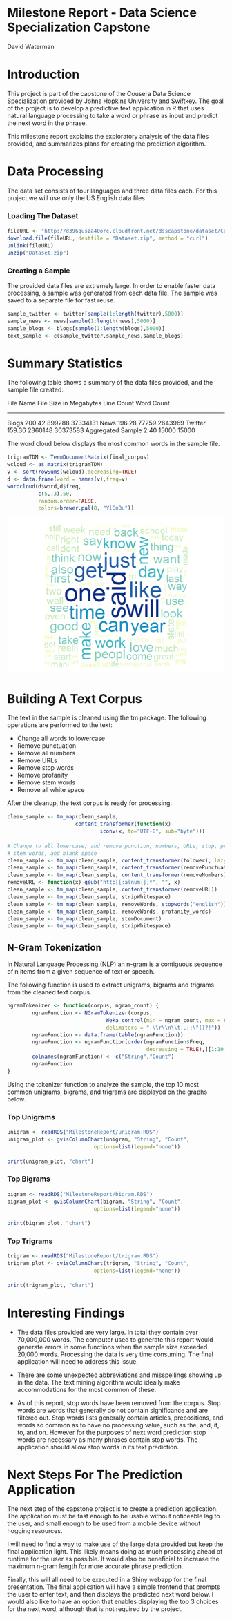 # Milestone Report - Data Science Specialization Capstone
David Waterman  

# Introduction

This project is part of the capstone of the Cousera Data Science Specialization provided by Johns Hopkins University and Swiftkey. The goal of the project is to develop a predictive text application in R that uses natural language processing to take a word or phrase as input and predict the next word in the phrase.

This milestone report explains the exploratory analysis of the data files provided, and summarizes plans for creating the prediction algorithm.



# Data Processing

The data set consists of four languages and three data files each. For this project we will use only the US English data files.

### Loading The Dataset 

```r
fileURL <- "http://d396qusza40orc.cloudfront.net/dsscapstone/dataset/Coursera-SwiftKey.zip"
download.file(fileURL, destfile = "Dataset.zip", method = "curl")
unlink(fileURL)
unzip("Dataset.zip")
```



### Creating a Sample

The provided data files are extremely large. In order to enable faster data processing, a sample was generated from each data file. The sample was saved to a separate file for fast reuse.


```r
sample_twitter <- twitter[sample(1:length(twitter),5000)]
sample_news <- news[sample(1:length(news),5000)]
sample_blogs <- blogs[sample(1:length(blogs),5000)]
text_sample <- c(sample_twitter,sample_news,sample_blogs)
```





# Summary Statistics









The following table shows a summary of the data files provided, and the sample file created.


File Name            File Size in Megabytes   Line Count   Word Count
------------------  -----------------------  -----------  -----------
Blogs                                200.42       899288     37334131
News                                 196.28        77259      2643969
Twitter                              159.36      2360148     30373583
Aggregated Sample                      2.40        15000        15000



The word cloud below displays the most common words in the sample file.


```r
trigramTDM <- TermDocumentMatrix(final_corpus)
wcloud <- as.matrix(trigramTDM)
v <- sort(rowSums(wcloud),decreasing=TRUE)
d <- data.frame(word = names(v),freq=v)
wordcloud(d$word,d$freq,
          c(5,.3),50,
          random.order=FALSE,
          colors=brewer.pal(8, "YlGnBu"))
```

![](MilestoneReport_files/figure-html/unnamed-chunk-13-1.png)<!-- -->


# Building A Text Corpus

The text in the sample is cleaned using the tm package. The following operations are performed to the text:

* Change all words to lowercase
* Remove punctuation
* Remove all numbers
* Remove URLs
* Remove stop words
* Remove profanity
* Remove stem words
* Remove all white space

After the cleanup, the text corpus is ready for processing.


```r
clean_sample <- tm_map(clean_sample,
                      content_transformer(function(x) 
                              iconv(x, to="UTF-8", sub="byte")))

# Change to all lowercase; and remove punction, numbers, URLs, stop, profanity,
# stem words, and blank space
clean_sample <- tm_map(clean_sample, content_transformer(tolower), lazy = TRUE)
clean_sample <- tm_map(clean_sample, content_transformer(removePunctuation))
clean_sample <- tm_map(clean_sample, content_transformer(removeNumbers))
removeURL <- function(x) gsub("http[[:alnum:]]*", "", x) 
clean_sample <- tm_map(clean_sample, content_transformer(removeURL))
clean_sample <- tm_map(clean_sample, stripWhitespace)
clean_sample <- tm_map(clean_sample, removeWords, stopwords("english"))
clean_sample <- tm_map(clean_sample, removeWords, profanity_words)
clean_sample <- tm_map(clean_sample, stemDocument)
clean_sample <- tm_map(clean_sample, stripWhitespace)
```





## N-Gram Tokenization

In Natural Language Processing (NLP) an n-gram is a contiguous sequence of n items from a given sequence of text or speech.

The following function is used to extract unigrams, bigrams and trigrams from the cleaned text corpus.


```r
ngramTokenizer <- function(corpus, ngram_count) {
        ngramFunction <- NGramTokenizer(corpus, 
                                Weka_control(min = ngram_count, max = ngram_count, 
                                delimiters = " \\r\\n\\t.,;:\"()?!"))
        ngramFunction <- data.frame(table(ngramFunction))
        ngramFunction <- ngramFunction[order(ngramFunction$Freq, 
                                             decreasing = TRUE),][1:10,]
        colnames(ngramFunction) <- c("String","Count")
        ngramFunction
}
```

Using the tokenizer function to analyze the sample, the top 10 most common unigrams, bigrams, and trigrams are displayed on the graphs below.

### Top Unigrams

```r
unigram <- readRDS("MilestoneReport/unigram.RDS")
unigram_plot <- gvisColumnChart(unigram, "String", "Count",                  
                            options=list(legend="none"))

print(unigram_plot, "chart")
```

<!-- ColumnChart generated in R 3.3.1 by googleVis 0.6.1 package -->
<!-- Sun Nov 27 18:46:56 2016 -->


<!-- jsHeader -->
<script type="text/javascript">
 
// jsData 
function gvisDataColumnChartIDca44c894fed () {
var data = new google.visualization.DataTable();
var datajson =
[
 [
"said",
1420
],
[
"one",
1363
],
[
"will",
1355
],
[
"like",
1190
],
[
"just",
1121
],
[
"get",
1109
],
[
"time",
1038
],
[
"can",
1023
],
[
"go",
998
],
[
"year",
976
] 
];
data.addColumn('string','String');
data.addColumn('number','Count');
data.addRows(datajson);
return(data);
}
 
// jsDrawChart
function drawChartColumnChartIDca44c894fed() {
var data = gvisDataColumnChartIDca44c894fed();
var options = {};
options["allowHtml"] = true;
options["legend"] = "none";

    var chart = new google.visualization.ColumnChart(
    document.getElementById('ColumnChartIDca44c894fed')
    );
    chart.draw(data,options);
    

}
  
 
// jsDisplayChart
(function() {
var pkgs = window.__gvisPackages = window.__gvisPackages || [];
var callbacks = window.__gvisCallbacks = window.__gvisCallbacks || [];
var chartid = "corechart";
  
// Manually see if chartid is in pkgs (not all browsers support Array.indexOf)
var i, newPackage = true;
for (i = 0; newPackage && i < pkgs.length; i++) {
if (pkgs[i] === chartid)
newPackage = false;
}
if (newPackage)
  pkgs.push(chartid);
  
// Add the drawChart function to the global list of callbacks
callbacks.push(drawChartColumnChartIDca44c894fed);
})();
function displayChartColumnChartIDca44c894fed() {
  var pkgs = window.__gvisPackages = window.__gvisPackages || [];
  var callbacks = window.__gvisCallbacks = window.__gvisCallbacks || [];
  window.clearTimeout(window.__gvisLoad);
  // The timeout is set to 100 because otherwise the container div we are
  // targeting might not be part of the document yet
  window.__gvisLoad = setTimeout(function() {
  var pkgCount = pkgs.length;
  google.load("visualization", "1", { packages:pkgs, callback: function() {
  if (pkgCount != pkgs.length) {
  // Race condition where another setTimeout call snuck in after us; if
  // that call added a package, we must not shift its callback
  return;
}
while (callbacks.length > 0)
callbacks.shift()();
} });
}, 100);
}
 
// jsFooter
</script>
 
<!-- jsChart -->  
<script type="text/javascript" src="https://www.google.com/jsapi?callback=displayChartColumnChartIDca44c894fed"></script>
 
<!-- divChart -->
  
<div id="ColumnChartIDca44c894fed" 
  style="width: 500; height: automatic;">
</div>

### Top Bigrams

```r
bigram <- readRDS("MilestoneReport/bigram.RDS")
bigram_plot <- gvisColumnChart(bigram, "String", "Count",                  
                            options=list(legend="none"))

print(bigram_plot, "chart")
```

<!-- ColumnChart generated in R 3.3.1 by googleVis 0.6.1 package -->
<!-- Sun Nov 27 18:46:56 2016 -->


<!-- jsHeader -->
<script type="text/javascript">
 
// jsData 
function gvisDataColumnChartIDca4208b257 () {
var data = new google.visualization.DataTable();
var datajson =
[
 [
"last year",
104
],
[
"high school",
88
],
[
"new york",
82
],
[
"year ago",
77
],
[
"right now",
75
],
[
"look like",
71
],
[
"feel like",
56
],
[
"make sure",
52
],
[
"new jersey",
51
],
[
"last week",
49
] 
];
data.addColumn('string','String');
data.addColumn('number','Count');
data.addRows(datajson);
return(data);
}
 
// jsDrawChart
function drawChartColumnChartIDca4208b257() {
var data = gvisDataColumnChartIDca4208b257();
var options = {};
options["allowHtml"] = true;
options["legend"] = "none";

    var chart = new google.visualization.ColumnChart(
    document.getElementById('ColumnChartIDca4208b257')
    );
    chart.draw(data,options);
    

}
  
 
// jsDisplayChart
(function() {
var pkgs = window.__gvisPackages = window.__gvisPackages || [];
var callbacks = window.__gvisCallbacks = window.__gvisCallbacks || [];
var chartid = "corechart";
  
// Manually see if chartid is in pkgs (not all browsers support Array.indexOf)
var i, newPackage = true;
for (i = 0; newPackage && i < pkgs.length; i++) {
if (pkgs[i] === chartid)
newPackage = false;
}
if (newPackage)
  pkgs.push(chartid);
  
// Add the drawChart function to the global list of callbacks
callbacks.push(drawChartColumnChartIDca4208b257);
})();
function displayChartColumnChartIDca4208b257() {
  var pkgs = window.__gvisPackages = window.__gvisPackages || [];
  var callbacks = window.__gvisCallbacks = window.__gvisCallbacks || [];
  window.clearTimeout(window.__gvisLoad);
  // The timeout is set to 100 because otherwise the container div we are
  // targeting might not be part of the document yet
  window.__gvisLoad = setTimeout(function() {
  var pkgCount = pkgs.length;
  google.load("visualization", "1", { packages:pkgs, callback: function() {
  if (pkgCount != pkgs.length) {
  // Race condition where another setTimeout call snuck in after us; if
  // that call added a package, we must not shift its callback
  return;
}
while (callbacks.length > 0)
callbacks.shift()();
} });
}, 100);
}
 
// jsFooter
</script>
 
<!-- jsChart -->  
<script type="text/javascript" src="https://www.google.com/jsapi?callback=displayChartColumnChartIDca4208b257"></script>
 
<!-- divChart -->
  
<div id="ColumnChartIDca4208b257" 
  style="width: 500; height: automatic;">
</div>

### Top Trigrams

```r
trigram <- readRDS("MilestoneReport/trigram.RDS")
trigram_plot <- gvisColumnChart(trigram, "String", "Count",                  
                            options=list(legend="none"))

print(trigram_plot, "chart")
```

<!-- ColumnChart generated in R 3.3.1 by googleVis 0.6.1 package -->
<!-- Sun Nov 27 18:46:56 2016 -->


<!-- jsHeader -->
<script type="text/javascript">
 
// jsData 
function gvisDataColumnChartIDca4451d5940 () {
var data = new google.visualization.DataTable();
var datajson =
[
 [
"presid barack obama",
12
],
[
"happi mother day",
9
],
[
"st loui counti",
9
],
[
"happi new year",
8
],
[
"let us know",
8
],
[
"cant wait see",
7
],
[
"chief financi offic",
7
],
[
"first time sinc",
7
],
[
"nation weather servic",
7
],
[
"new york citi",
7
] 
];
data.addColumn('string','String');
data.addColumn('number','Count');
data.addRows(datajson);
return(data);
}
 
// jsDrawChart
function drawChartColumnChartIDca4451d5940() {
var data = gvisDataColumnChartIDca4451d5940();
var options = {};
options["allowHtml"] = true;
options["legend"] = "none";

    var chart = new google.visualization.ColumnChart(
    document.getElementById('ColumnChartIDca4451d5940')
    );
    chart.draw(data,options);
    

}
  
 
// jsDisplayChart
(function() {
var pkgs = window.__gvisPackages = window.__gvisPackages || [];
var callbacks = window.__gvisCallbacks = window.__gvisCallbacks || [];
var chartid = "corechart";
  
// Manually see if chartid is in pkgs (not all browsers support Array.indexOf)
var i, newPackage = true;
for (i = 0; newPackage && i < pkgs.length; i++) {
if (pkgs[i] === chartid)
newPackage = false;
}
if (newPackage)
  pkgs.push(chartid);
  
// Add the drawChart function to the global list of callbacks
callbacks.push(drawChartColumnChartIDca4451d5940);
})();
function displayChartColumnChartIDca4451d5940() {
  var pkgs = window.__gvisPackages = window.__gvisPackages || [];
  var callbacks = window.__gvisCallbacks = window.__gvisCallbacks || [];
  window.clearTimeout(window.__gvisLoad);
  // The timeout is set to 100 because otherwise the container div we are
  // targeting might not be part of the document yet
  window.__gvisLoad = setTimeout(function() {
  var pkgCount = pkgs.length;
  google.load("visualization", "1", { packages:pkgs, callback: function() {
  if (pkgCount != pkgs.length) {
  // Race condition where another setTimeout call snuck in after us; if
  // that call added a package, we must not shift its callback
  return;
}
while (callbacks.length > 0)
callbacks.shift()();
} });
}, 100);
}
 
// jsFooter
</script>
 
<!-- jsChart -->  
<script type="text/javascript" src="https://www.google.com/jsapi?callback=displayChartColumnChartIDca4451d5940"></script>
 
<!-- divChart -->
  
<div id="ColumnChartIDca4451d5940" 
  style="width: 500; height: automatic;">
</div>


# Interesting Findings

+ The data files provided are very large. In total they contain over 70,000,000 words. The computer used to generate this report would generate errors in some functions when the sample size exceeded 20,000 words. Processing the data is very time consuming. The final application will need to address this issue.

+ There are some unexpected abbreviations and misspellings showing up in the data. The text mining algorithm would ideally make accommodations for the most common of these.

+ As of this report, stop words have been removed from the corpus. Stop words are words that generally do not contain significance and are filtered out. Stop words lists generally contain articles, prepositions, and words so common as to have no processing value, such as the, and, it, to, and on. However for the purposes of next word prediction stop words are necessary as many phrases contain stop words. The application should allow stop words in its text prediction.

# Next Steps For The Prediction Application

The next step of the capstone project is to create a prediction application. The application must be fast enough to be usable without noticeable lag to the user, and small enough to be used from a mobile device without hogging resources. 

I will need to find a way to make use of the large data provided but keep the final application light. This likely means doing as much processing ahead of runtime for the user as possible. It would also be beneficial to increase the maximum n-gram length for more accurate phrase prediction. 

Finally, this will all need to be executed in a Shiny webapp for the final presentation. The final application will have a simple frontend that prompts the user to enter text, and then displays the predicted next word below. I would also like to have an option that enables displaying the top 3 choices for the next word, although that is not required by the project.
